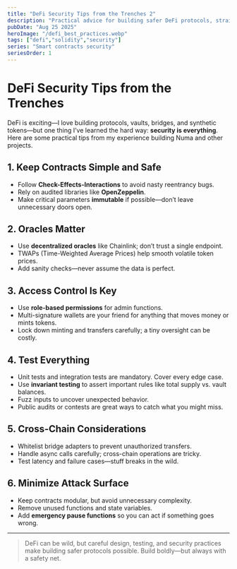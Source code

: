 ```yaml
---
title: "DeFi Security Tips from the Trenches 2"
description: "Practical advice for building safer DeFi protocols, straight from a developer’s experience."
pubDate: "Aug 25 2025"
heroImage: "/defi_best_practices.webp"
tags: ["defi","solidity","security"]
series: "Smart contracts security"
seriesOrder: 1
---
```


# DeFi Security Tips from the Trenches

DeFi is exciting—I love building protocols, vaults, bridges, and synthetic tokens—but one thing I’ve learned the hard way: **security is everything**. Here are some practical tips from my experience building Numa and other projects.

## 1. Keep Contracts Simple and Safe
- Follow **Check-Effects-Interactions** to avoid nasty reentrancy bugs.  
- Rely on audited libraries like **OpenZeppelin**.  
- Make critical parameters **immutable** if possible—don’t leave unnecessary doors open.

## 2. Oracles Matter
- Use **decentralized oracles** like Chainlink; don’t trust a single endpoint.  
- TWAPs (Time-Weighted Average Prices) help smooth volatile token prices.  
- Add sanity checks—never assume the data is perfect.

## 3. Access Control Is Key
- Use **role-based permissions** for admin functions.  
- Multi-signature wallets are your friend for anything that moves money or mints tokens.  
- Lock down minting and transfers carefully; a tiny oversight can be costly.

## 4. Test Everything
- Unit tests and integration tests are mandatory. Cover every edge case.  
- Use **invariant testing** to assert important rules like total supply vs. vault balances.  
- Fuzz inputs to uncover unexpected behavior.  
- Public audits or contests are great ways to catch what you might miss.

## 5. Cross-Chain Considerations
- Whitelist bridge adapters to prevent unauthorized transfers.  
- Handle async calls carefully; cross-chain operations are tricky.  
- Test latency and failure cases—stuff breaks in the wild.

## 6. Minimize Attack Surface
- Keep contracts modular, but avoid unnecessary complexity.  
- Remove unused functions and state variables.  
- Add **emergency pause functions** so you can act if something goes wrong.

---

> DeFi can be wild, but careful design, testing, and security practices make building safer protocols possible. Build boldly—but always with a safety net.

